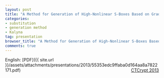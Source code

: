 ```yaml
---
layout: post
title: "A Method for Generation of High-Nonlinear S-Boxes Based on Gradient Descent"
categories:
- substitution
- generation method
- Kalyna
tag: presentation
browser_title: "A Method for Generation of High-Nonlinear S-Boxes Based on Gradient Descent"
comments: true
---
```


English: [PDF]({{ site.url }}/assets/attachments/presentations/2013/55353edc9ffaba0d164aa8a7822171.pdf) <span style="float: right;">[CTCrypt 2013](https://tc26.ru/en/CTCrypt/2013/reports/index.php)</span>
